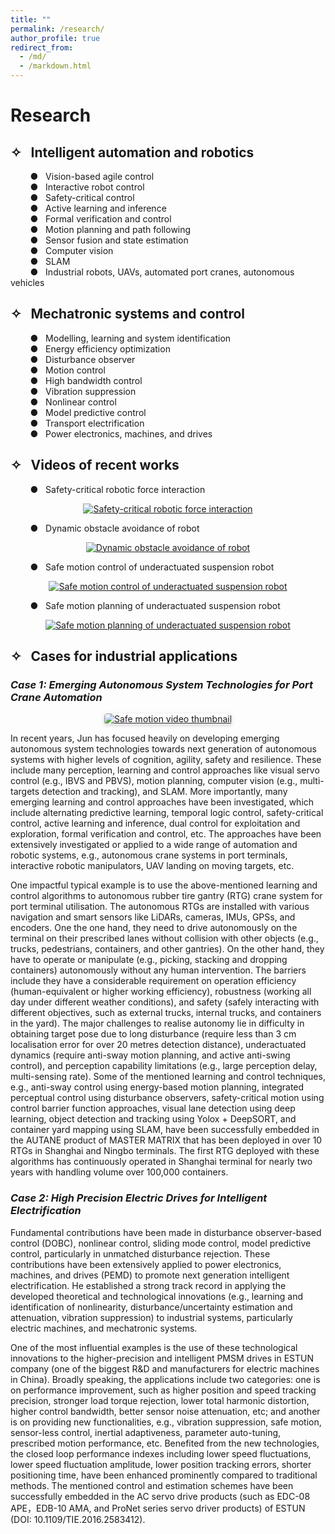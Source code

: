 ```yaml
---
title: ""
permalink: /research/
author_profile: true
redirect_from: 
  - /md/
  - /markdown.html
---
```


# Research

## ✧ &nbsp;&nbsp;Intelligent automation and robotics
  &nbsp;&nbsp;&nbsp;&nbsp;&nbsp;&nbsp;&nbsp;&nbsp;● &nbsp;&nbsp;Vision-based agile control<br>
  &nbsp;&nbsp;&nbsp;&nbsp;&nbsp;&nbsp;&nbsp;&nbsp;● &nbsp;&nbsp;Interactive robot control <br>
  &nbsp;&nbsp;&nbsp;&nbsp;&nbsp;&nbsp;&nbsp;&nbsp;● &nbsp;&nbsp;Safety-critical control<br>
  &nbsp;&nbsp;&nbsp;&nbsp;&nbsp;&nbsp;&nbsp;&nbsp;● &nbsp;&nbsp;Active learning and inference<br>
  &nbsp;&nbsp;&nbsp;&nbsp;&nbsp;&nbsp;&nbsp;&nbsp;● &nbsp;&nbsp;Formal verification and control<br>
  &nbsp;&nbsp;&nbsp;&nbsp;&nbsp;&nbsp;&nbsp;&nbsp;● &nbsp;&nbsp;Motion planning and path following<br>
  &nbsp;&nbsp;&nbsp;&nbsp;&nbsp;&nbsp;&nbsp;&nbsp;● &nbsp;&nbsp;Sensor fusion and state estimation<br>
  &nbsp;&nbsp;&nbsp;&nbsp;&nbsp;&nbsp;&nbsp;&nbsp;● &nbsp;&nbsp;Computer vision<br>
  &nbsp;&nbsp;&nbsp;&nbsp;&nbsp;&nbsp;&nbsp;&nbsp;● &nbsp;&nbsp;SLAM<br>
  &nbsp;&nbsp;&nbsp;&nbsp;&nbsp;&nbsp;&nbsp;&nbsp;● &nbsp;&nbsp;Industrial robots, UAVs, automated port cranes, autonomous vehicles<br>

## ✧	&nbsp;&nbsp;Mechatronic systems and control
  &nbsp;&nbsp;&nbsp;&nbsp;&nbsp;&nbsp;&nbsp;&nbsp;● &nbsp;&nbsp;Modelling, learning and system identification<br>
  &nbsp;&nbsp;&nbsp;&nbsp;&nbsp;&nbsp;&nbsp;&nbsp;● &nbsp;&nbsp;Energy efficiency optimization<br>
  &nbsp;&nbsp;&nbsp;&nbsp;&nbsp;&nbsp;&nbsp;&nbsp;● &nbsp;&nbsp;Disturbance observer<br>
  &nbsp;&nbsp;&nbsp;&nbsp;&nbsp;&nbsp;&nbsp;&nbsp;● &nbsp;&nbsp;Motion control<br>
  &nbsp;&nbsp;&nbsp;&nbsp;&nbsp;&nbsp;&nbsp;&nbsp;● &nbsp;&nbsp;High bandwidth control<br>
  &nbsp;&nbsp;&nbsp;&nbsp;&nbsp;&nbsp;&nbsp;&nbsp;● &nbsp;&nbsp;Vibration suppression<br>
  &nbsp;&nbsp;&nbsp;&nbsp;&nbsp;&nbsp;&nbsp;&nbsp;● &nbsp;&nbsp;Nonlinear control<br>
  &nbsp;&nbsp;&nbsp;&nbsp;&nbsp;&nbsp;&nbsp;&nbsp;● &nbsp;&nbsp;Model predictive control<br>
  &nbsp;&nbsp;&nbsp;&nbsp;&nbsp;&nbsp;&nbsp;&nbsp;● &nbsp;&nbsp;Transport electrification<br>
  &nbsp;&nbsp;&nbsp;&nbsp;&nbsp;&nbsp;&nbsp;&nbsp;● &nbsp;&nbsp;Power electronics, machines, and drives<br>

## ✧  &nbsp;&nbsp;Videos of recent works
<!--  &nbsp;&nbsp;&nbsp;&nbsp;&nbsp;&nbsp;&nbsp;&nbsp;● &nbsp;&nbsp;RAID-AgiVS: A Bio-Inspired RPC Framework for Agile Visual Servo <br>-->

<!--[![RAID-AgiVS: A Bio-Inspired RPC Framework for Agile Visual Servo](https://img.youtube.com/vi/ZgJ_cuIstP8/0.jpg)](https://youtu.be/ZgJ_cuIstP8)-->

  &nbsp;&nbsp;&nbsp;&nbsp;&nbsp;&nbsp;&nbsp;&nbsp;● &nbsp;&nbsp;Safety-critical robotic force interaction <br>

<p align="center">
  <a href="https://youtu.be/qzvGprNp2vU">
    <img src="https://img.youtube.com/vi/qzvGprNp2vU/0.jpg" alt="Safety-critical robotic force interaction">
  </a>
</p>

  &nbsp;&nbsp;&nbsp;&nbsp;&nbsp;&nbsp;&nbsp;&nbsp;● &nbsp;&nbsp;Dynamic obstacle avoidance of robot <br>

<p align="center">
  <a href="https://youtu.be/-FhZMYd8RfA">
    <img src="https://img.youtube.com/vi/-FhZMYd8RfA/0.jpg" alt="Dynamic obstacle avoidance of robot">
  </a>
</p>

  &nbsp;&nbsp;&nbsp;&nbsp;&nbsp;&nbsp;&nbsp;&nbsp;● &nbsp;&nbsp;Safe motion control of underactuated suspension robot <br>

<p align="center">
  <a href="https://www.youtube.com/watch?v=rwwKk4ljFWI">
    <img src="https://img.youtube.com/vi/rwwKk4ljFWI/0.jpg" alt="Safe motion control of underactuated suspension robot">
  </a>
</p>

  &nbsp;&nbsp;&nbsp;&nbsp;&nbsp;&nbsp;&nbsp;&nbsp;● &nbsp;&nbsp;Safe motion planning of underactuated suspension robot <br>

<p align="center">
  <a href="https://www.youtube.com/watch?v=8Fh2PYZnidg">
    <img src="https://img.youtube.com/vi/8Fh2PYZnidg/0.jpg" alt="Safe motion planning of underactuated suspension robot">
  </a>
</p>


## ✧	&nbsp;&nbsp;Cases for industrial applications
###  *Case 1: Emerging Autonomous System Technologies for Port Crane Automation*


<center>
  <a href="https://www.youtube.com/watch?v=zftOlgDQsJI">
    <img style="border-radius: 0.3125em; box-shadow: 0 2px 4px 0 rgba(34,36,38,.12), 0 2px 10px 0 rgba(34,36,38,.08);" 
         src="https://img.youtube.com/vi/zftOlgDQsJI/0.jpg" 
         alt="Safe motion video thumbnail">
  </a>
</center>

In recent years, Jun has focused heavily on developing emerging autonomous system technologies towards next generation of autonomous systems with higher levels of cognition, agility, safety and resilience. These include many perception, learning and control approaches like visual servo control (e.g., IBVS and PBVS), motion planning, computer vision (e.g., multi-targets detection and tracking), and SLAM. More importantly, many emerging learning and control approaches have been investigated, which include alternating predictive learning, temporal logic control, safety-critical control, active learning and inference, dual control for exploitation and exploration, formal verification and control, etc. The approaches have been extensively investigated or applied to a wide range of automation and robotic systems, e.g., autonomous crane systems in port terminals, interactive robotic manipulators, UAV landing on moving targets, etc. 

One impactful typical example is to use the above-mentioned learning and control algorithms to autonomous rubber tire gantry (RTG) crane system for port terminal utilisation. The autonomous RTGs are installed with various navigation and smart sensors like LiDARs, cameras, IMUs, GPSs, and encoders. One the one hand, they need to drive autonomously on the terminal on their prescribed lanes without collision with other objects (e.g., trucks, pedestrians, containers, and other gantries). On the other hand, they have to operate or manipulate (e.g., picking, stacking and dropping containers) autonomously without any human intervention. The barriers include they have a considerable requirement on operation efficiency (human-equivalent or higher working efficiency), robustness (working all day under different weather conditions), and safety (safely interacting with different objectives, such as external trucks, internal trucks, and containers in the yard). The major challenges to realise autonomy lie in difficulty in obtaining target pose due to long disturbance (require less than 3 cm localisation error for over 20 metres detection distance), underactuated dynamics (require anti-sway motion planning, and active anti-swing control), and perception capability limitations (e.g., large perception delay, multi-sensing rate). Some of the mentioned learning and control techniques, e.g., anti-sway control using energy-based motion planning, integrated perceptual control using disturbance observers, safety-critical motion using control barrier function approaches, visual lane detection using deep learning, object detection and tracking using Yolox + DeepSORT, and container yard mapping using SLAM, have been successfully embedded in the AUTANE product of MASTER MATRIX that has been deployed in over 10 RTGs in Shanghai and Ningbo terminals. The first RTG deployed with these algorithms has continuously operated in Shanghai terminal for nearly two years with handling volume over 100,000 containers.

###  *Case 2: High Precision Electric Drives for Intelligent Electrification*
Fundamental contributions have been made in disturbance observer-based control (DOBC), nonlinear control, sliding mode control, model predictive control, particularly in unmatched disturbance rejection. These contributions have been extensively applied to power electronics, machines, and drives (PEMD) to promote next generation intelligent electrification. He established a strong track record in applying the developed theoretical and technological innovations (e.g., learning and identification of nonlinearity, disturbance/uncertainty estimation and attenuation, vibration suppression) to industrial systems, particularly electric machines, and mechatronic systems. 

One of the most influential examples is the use of these technological innovations to the higher-precision and intelligent PMSM drives in ESTUN company (one of the biggest R&D and manufacturers for electric machines in China). Broadly speaking, the applications include two categories: one is on performance improvement, such as higher position and speed tracking precision, stronger load torque rejection, lower total harmonic distortion, higher control bandwidth, better sensor noise attenuation, etc; and another is on providing new functionalities, e.g., vibration suppression, safe motion, sensor-less control, inertial adaptiveness, parameter auto-tuning, prescribed motion performance, etc. Benefited from the new technologies, the closed loop performance indexes including lower speed fluctuations, lower speed fluctuation amplitude, lower position tracking errors, shorter positioning time, have been enhanced prominently compared to traditional methods. The mentioned control and estimation schemes have been successfully embedded in the AC servo drive products (such as EDC-08 APE，EDB-10 AMA, and ProNet series servo driver products) of ESTUN (DOI: 10.1109/TIE.2016.2583412).






